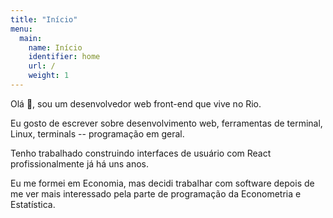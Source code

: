 ```yaml
---
title: "Início"
menu:
  main:
    name: Início
    identifier: home
    url: /
    weight: 1
---
```


Olá 👋, sou um desenvolvedor web front-end que vive no Rio.

Eu gosto de escrever sobre desenvolvimento web, ferramentas de terminal, Linux,
terminals -- programação em geral.

Tenho trabalhado construindo interfaces de usuário com React profissionalmente
já há uns anos.

Eu me formei em Economia, mas decidi trabalhar com software depois de me ver
mais interessado pela parte de programação da Econometria e Estatística.
